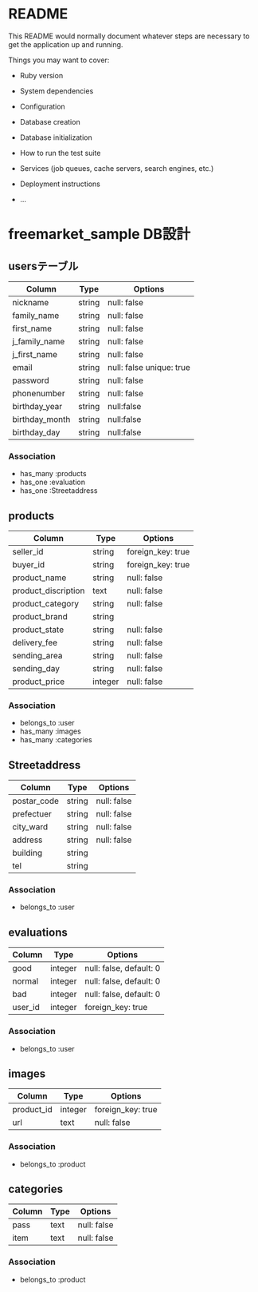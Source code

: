 # README

This README would normally document whatever steps are necessary to get the
application up and running.

Things you may want to cover:

* Ruby version

* System dependencies

* Configuration

* Database creation

* Database initialization

* How to run the test suite

* Services (job queues, cache servers, search engines, etc.)

* Deployment instructions

* ...

# freemarket_sample DB設計
##  usersテーブル
|Column|Type|Options|
|------|----|-------|
|nickname|string|null: false|
|family_name|string|null: false|
|first_name|string|null: false|
|j_family_name|string|null: false|
|j_first_name|string|null: false|
|email|string|null: false unique: true|
|password|string | null: false|
|phonenumber|string| null: false|
|birthday_year|string|null:false|
|birthday_month|string|null:false|
|birthday_day|string|null:false|


### Association

- has_many :products
- has_one :evaluation
- has_one  :Streetaddress


## products
|Column|Type|Options|
|------|----|-------|
|seller_id|string|foreign_key: true|
|buyer_id|string|foreign_key: true|
|product_name|string|null: false|
|product_discription|text|null: false|
|product_category|string|null: false|
|product_brand|string||
|product_state|string|null: false|
|delivery_fee|string|null: false|
|sending_area|string|null: false|
|sending_day|string|null: false|
|product_price|integer|null: false|

### Association

- belongs_to :user
- has_many :images
- has_many :categories




## Streetaddress
|Column|Type|Options|
|------|----|-------|
|postar_code|string|null: false|
|prefectuer|string|null: false|
|city_ward|string|null: false|
|address|string|null: false|
|building|string||
|tel|string||

### Association

- belongs_to :user




## evaluations
|Column|Type|Options|
|------|----|-------|
|good|integer|null: false, default: 0|
|normal|integer|null: false, default: 0|
|bad|integer|null: false, default: 0|
|user_id|integer|foreign_key: true|

### Association

- belongs_to :user


## images
|Column|Type|Options|
|------|----|-------|
|product_id|integer|foreign_key: true|
|url|text|null: false|
### Association

- belongs_to :product




## categories
|Column|Type|Options|
|------|----|-------|
|pass|text|null: false|
|item|text|null: false|

### Association

- belongs_to :product

